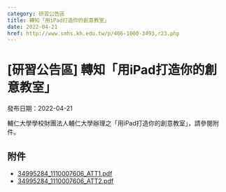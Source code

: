 ```yaml
---
category: 研習公告區
title: 轉知「用iPad打造你的創意教室」
date: 2022-04-21
href: http://www.smhs.kh.edu.tw/p/406-1000-3493,r23.php
---
```


# [研習公告區] 轉知「用iPad打造你的創意教室」

發布日期：2022-04-21

輔仁大學學校財團法人輔仁大學辦理之「用iPad打造你的創意教室」，請參閱附件。

## 附件

- [34995284_1110007606_ATT1.pdf](https://www.smhs.kh.edu.tw/var/file/0/1000/attach/1/pta_3254_7967821_31587.pdf)
- [34995284_1110007606_ATT2.pdf](https://www.smhs.kh.edu.tw/var/file/0/1000/attach/1/pta_3255_922481_31587.pdf)
